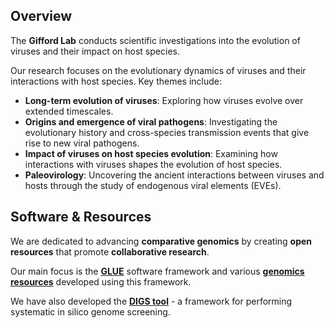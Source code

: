 ## Overview

The **Gifford Lab** conducts scientific investigations into the evolution of viruses and their impact on host species.

Our research focuses on the evolutionary dynamics of viruses and their interactions with host species. Key themes include:

-   **Long-term evolution of viruses**: Exploring how viruses evolve over extended timescales.
-   **Origins and emergence of viral pathogens**: Investigating the evolutionary history and cross-species transmission events that give rise to new viral pathogens.
-   **Impact of viruses on host species evolution**: Examining how interactions with viruses shapes the evolution of host species.
-   **Paleovirology**: Uncovering the ancient interactions between viruses and hosts through the study of endogenous viral elements (EVEs).

## Software & Resources

We are dedicated to advancing **comparative genomics** by creating **open resources** that promote **collaborative research**. 

Our main focus is the **[GLUE](https://github.com/giffordlabcvr/gluetools/wiki/)** software framework and various **[genomics resources](https://github.com/giffordlabcvr/gluetools/wiki/Gifford-Lab-GLUE-Projects)** developed using this framework.

We have also developed the **[DIGS tool](https://github.com/giffordlabcvr/DIGS-tool)** - a framework for performing systematic in silico genome screening.


